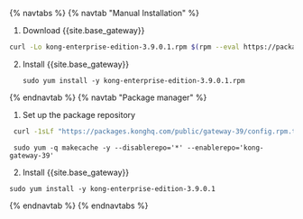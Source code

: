 {% navtabs %}
{% navtab "Manual Installation" %}
1. Download {{site.base_gateway}}
```sh
curl -Lo kong-enterprise-edition-3.9.0.1.rpm $(rpm --eval https://packages.konghq.com/public/gateway-39/rpm/amzn/%{amzn}/%{_arch}/kong-enterprise-edition-3.9.0.1.aws.%{_arch}.rpm)
```

2. Install {{site.base_gateway}}
    ```
    sudo yum install -y kong-enterprise-edition-3.9.0.1.rpm
    ```
{% endnavtab %}
{% navtab "Package manager" %}
1. Set up the package repository
```sh
 curl -1sLf "https://packages.konghq.com/public/gateway-39/config.rpm.txt?distro=amzn&codename=$(rpm --eval '%{amzn}')" | sudo tee /etc/yum.repos.d/kong-gateway-39.repo > /dev/null
```
```
 sudo yum -q makecache -y --disablerepo='*' --enablerepo='kong-gateway-39'
```

2. Install {{site.base_gateway}}
```
sudo yum install -y kong-enterprise-edition-3.9.0.1
```
{% endnavtab %}
{% endnavtabs %}